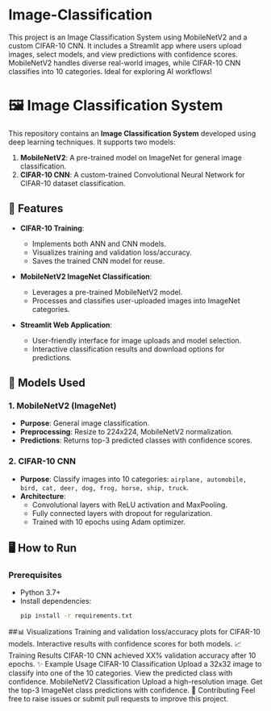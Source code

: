 # Image-Classification
This project is an Image Classification System using MobileNetV2 and a custom CIFAR-10 CNN. It includes a Streamlit app where users upload images, select models, and view predictions with confidence scores. MobileNetV2 handles diverse real-world images, while CIFAR-10 CNN classifies into 10 categories. Ideal for exploring AI workflows!

# 🖼️ Image Classification System

This repository contains an **Image Classification System** developed using deep learning techniques. It supports two models:

1. **MobileNetV2**: A pre-trained model on ImageNet for general image classification.
2. **CIFAR-10 CNN**: A custom-trained Convolutional Neural Network for CIFAR-10 dataset classification.

## 🚀 Features

- **CIFAR-10 Training**:
  - Implements both ANN and CNN models.
  - Visualizes training and validation loss/accuracy.
  - Saves the trained CNN model for reuse.

- **MobileNetV2 ImageNet Classification**:
  - Leverages a pre-trained MobileNetV2 model.
  - Processes and classifies user-uploaded images into ImageNet categories.

- **Streamlit Web Application**:
  - User-friendly interface for image uploads and model selection.
  - Interactive classification results and download options for predictions.


## 🧠 Models Used

### 1. MobileNetV2 (ImageNet)
- **Purpose**: General image classification.
- **Preprocessing**: Resize to 224x224, MobileNetV2 normalization.
- **Predictions**: Returns top-3 predicted classes with confidence scores.

### 2. CIFAR-10 CNN
- **Purpose**: Classify images into 10 categories: `airplane, automobile, bird, cat, deer, dog, frog, horse, ship, truck`.
- **Architecture**:
  - Convolutional layers with ReLU activation and MaxPooling.
  - Fully connected layers with dropout for regularization.
  - Trained with 10 epochs using Adam optimizer.

## 🖥️ How to Run

### Prerequisites
- Python 3.7+
- Install dependencies:
  ```bash
  pip install -r requirements.txt

##📊 Visualizations
Training and validation loss/accuracy plots for CIFAR-10 models.
Interactive results with confidence scores for both models.
📈 Training Results
CIFAR-10 CNN achieved XX% validation accuracy after 10 epochs.
✨ Example Usage
CIFAR-10 Classification
Upload a 32x32 image to classify into one of the 10 categories.
View the predicted class with confidence.
MobileNetV2 Classification
Upload a high-resolution image.
Get the top-3 ImageNet class predictions with confidence.
🤝 Contributing
Feel free to raise issues or submit pull requests to improve this project.

